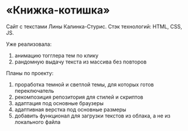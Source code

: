 # «Книжка-котишка»<br>
Сайт с текстами Лины Калинка-Стурис. Стэк технологий: HTML, CSS, JS.<br>

Уже реализовала:
1) анимацию тогглера тем по клику
2) рандомную выдачу текста из массива без повторов

Планы по проекту:
1) проработка темной и светлой темы, для которых готов переключатель
2) рекомпозиция репозитория для стилей и скриптов
3) адаптация под основные браузеры
4) адаптивная верстка под основные размеры
5) добавить функционал для загрузки текстов из облака, а не из локального файла
